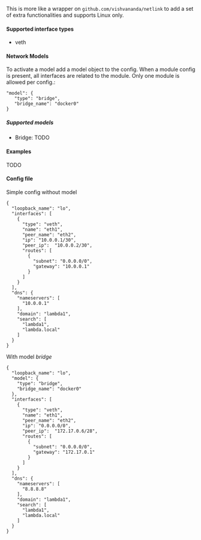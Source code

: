 This is more like a wrapper on ```github.com/vishvananda/netlink``` to add a set of extra
functionalities and supports Linux only. 

#### Supported interface types
* veth

#### Network Models
To activate a model add a model object to the config. When a module config is present, all
interfaces are related to the module. Only one module is allowed per config.:

```
"model": {
   "type": "bridge",
   "bridge_name": "docker0"
}
```

##### Supported models
* Bridge: TODO

#### Examples
TODO

#### Config file

Simple config without model
```
{
  "loopback_name": "lo",
  "interfaces": [
    {
      "type": "veth",
      "name": "eth1",
      "peer_name": "eth2",
      "ip": "10.0.0.1/30",
      "peer_ip":  "10.0.0.2/30",
      "routes": [
        {
          "subnet": "0.0.0.0/0",
          "gateway": "10.0.0.1"
        }
      ]
    }
  ],
  "dns": {
    "nameservers": [
      "10.0.0.1"
    ],
    "domain": "lambda1",
    "search": [
      "lambda1",
      "lambda.local"
    ]
  }
}

```

With model *bridge*
```
{
  "loopback_name": "lo",
  "model": {
    "type": "bridge",
    "bridge_name": "docker0"
  },
  "interfaces": [
    {
      "type": "veth",
      "name": "eth1",
      "peer_name": "eth2",
      "ip": "0.0.0.0/0",
      "peer_ip":  "172.17.0.6/28",
      "routes": [
        {
          "subnet": "0.0.0.0/0",
          "gateway": "172.17.0.1"
        }
      ]
    }
  ],
  "dns": {
    "nameservers": [
      "8.8.8.8"
    ],
    "domain": "lambda1",
    "search": [
      "lambda1",
      "lambda.local"
    ]
  }
}
```
